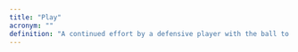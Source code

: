 ```yaml
---
title: "Play"
acronym: ""
definition: "A continued effort by a defensive player with the ball to get a runner out."
---
```

